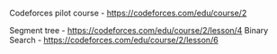 Codeforces pilot course - https://codeforces.com/edu/course/2

Segment tree - https://codeforces.com/edu/course/2/lesson/4
Binary Search - https://codeforces.com/edu/course/2/lesson/6
